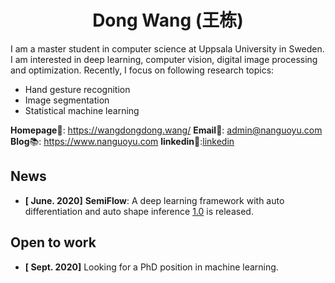 
<div align="center"> <h1>Dong Wang (王栋)</h1></div> 

I am a master student in computer science at Uppsala University in Sweden. I am interested in deep learning, computer vision, digital image processing and optimization. Recently, I focus on following research topics:

- Hand gesture recognition 
- Image segmentation
- Statistical machine learning

**Homepage**🏡: https://wangdongdong.wang/ **Email**📧: admin@nanguoyu.com **Blog**📚: https://www.nanguoyu.com **linkedin**📄:[linkedin]( https://www.linkedin.com/in/dong-wang-61857512b/)



## News

- **[ June. 2020]** **SemiFlow**: A deep learning framework with auto differentiation and auto shape inference [1.0](https://github.com/nanguoyu/SemiFlow) is released.

## Open to work

- **[ Sept. 2020]** Looking for a PhD position in machine learning. 
